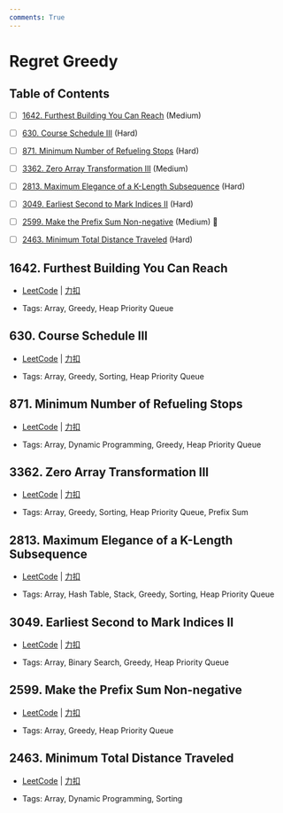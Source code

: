 ```yaml
---
comments: True
---
```


# Regret Greedy

## Table of Contents

- [ ] [1642. Furthest Building You Can Reach](#1642-furthest-building-you-can-reach) (Medium)
- [ ] [630. Course Schedule III](#630-course-schedule-iii) (Hard)
- [ ] [871. Minimum Number of Refueling Stops](#871-minimum-number-of-refueling-stops) (Hard)
- [ ] [3362. Zero Array Transformation III](#3362-zero-array-transformation-iii) (Medium)
- [ ] [2813. Maximum Elegance of a K-Length Subsequence](#2813-maximum-elegance-of-a-k-length-subsequence) (Hard)
- [ ] [3049. Earliest Second to Mark Indices II](#3049-earliest-second-to-mark-indices-ii) (Hard)
- [ ] [2599. Make the Prefix Sum Non-negative](#2599-make-the-prefix-sum-non-negative) (Medium) 👑
- [ ] [2463. Minimum Total Distance Traveled](#2463-minimum-total-distance-traveled) (Hard)


## 1642. Furthest Building You Can Reach

-    [LeetCode](https://leetcode.com/problems/furthest-building-you-can-reach/) | [力扣](https://leetcode.cn/problems/furthest-building-you-can-reach/)

-   Tags: Array, Greedy, Heap Priority Queue



## 630. Course Schedule III

-    [LeetCode](https://leetcode.com/problems/course-schedule-iii/) | [力扣](https://leetcode.cn/problems/course-schedule-iii/)

-   Tags: Array, Greedy, Sorting, Heap Priority Queue



## 871. Minimum Number of Refueling Stops

-    [LeetCode](https://leetcode.com/problems/minimum-number-of-refueling-stops/) | [力扣](https://leetcode.cn/problems/minimum-number-of-refueling-stops/)

-   Tags: Array, Dynamic Programming, Greedy, Heap Priority Queue



## 3362. Zero Array Transformation III

-    [LeetCode](https://leetcode.com/problems/zero-array-transformation-iii/) | [力扣](https://leetcode.cn/problems/zero-array-transformation-iii/)

-   Tags: Array, Greedy, Sorting, Heap Priority Queue, Prefix Sum



## 2813. Maximum Elegance of a K-Length Subsequence

-    [LeetCode](https://leetcode.com/problems/maximum-elegance-of-a-k-length-subsequence/) | [力扣](https://leetcode.cn/problems/maximum-elegance-of-a-k-length-subsequence/)

-   Tags: Array, Hash Table, Stack, Greedy, Sorting, Heap Priority Queue



## 3049. Earliest Second to Mark Indices II

-    [LeetCode](https://leetcode.com/problems/earliest-second-to-mark-indices-ii/) | [力扣](https://leetcode.cn/problems/earliest-second-to-mark-indices-ii/)

-   Tags: Array, Binary Search, Greedy, Heap Priority Queue



## 2599. Make the Prefix Sum Non-negative

-    [LeetCode](https://leetcode.com/problems/make-the-prefix-sum-non-negative/) | [力扣](https://leetcode.cn/problems/make-the-prefix-sum-non-negative/)

-   Tags: Array, Greedy, Heap Priority Queue



## 2463. Minimum Total Distance Traveled

-    [LeetCode](https://leetcode.com/problems/minimum-total-distance-traveled/) | [力扣](https://leetcode.cn/problems/minimum-total-distance-traveled/)

-   Tags: Array, Dynamic Programming, Sorting



